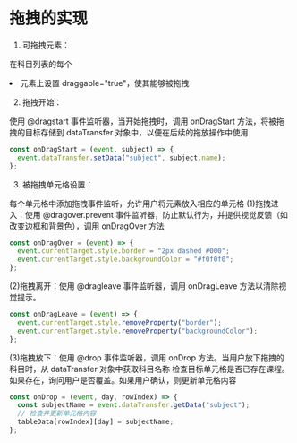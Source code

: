 # 拖拽的实现

1. 可拖拽元素：

在科目列表的每个 <li> 元素上设置 draggable="true"，使其能够被拖拽

2. 拖拽开始：

使用 @dragstart 事件监听器，当开始拖拽时，调用 onDragStart 方法，将被拖拽的目标存储到 dataTransfer 对象中，以便在后续的拖放操作中使用

```js
const onDragStart = (event, subject) => {
  event.dataTransfer.setData("subject", subject.name);
};
```

3. 被拖拽单元格设置：

每个单元格中添加拖拽事件监听，允许用户将元素放入相应的单元格
(1)拖拽进入：使用 @dragover.prevent 事件监听器，防止默认行为，并提供视觉反馈（如改变边框和背景色），调用 onDragOver 方法

```js
const onDragOver = (event) => {
  event.currentTarget.style.border = "2px dashed #000";
  event.currentTarget.style.backgroundColor = "#f0f0f0";
};
```

(2)拖拽离开：使用 @dragleave 事件监听器，调用 onDragLeave 方法以清除视觉提示。

```js
const onDragLeave = (event) => {
  event.currentTarget.style.removeProperty("border");
  event.currentTarget.style.removeProperty("backgroundColor");
};
```

(3)拖拽放下：使用 @drop 事件监听器，调用 onDrop 方法。当用户放下拖拽的科目时，从 dataTransfer 对象中获取科目名称
检查目标单元格是否已存在课程。如果存在，询问用户是否覆盖。如果用户确认，则更新单元格内容

```js
const onDrop = (event, day, rowIndex) => {
  const subjectName = event.dataTransfer.getData("subject");
  // 检查并更新单元格内容
  tableData[rowIndex][day] = subjectName;
};
```
